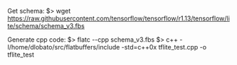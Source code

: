 Get schema:
$> wget https://raw.githubusercontent.com/tensorflow/tensorflow/r1.13/tensorflow/lite/schema/schema_v3.fbs

Generate cpp code:
$> flatc --cpp schema_v3.fbs
$> c++ -I/home/dlobato/src/flatbuffers/include -std=c++0x tflite_test.cpp -o tflite_test